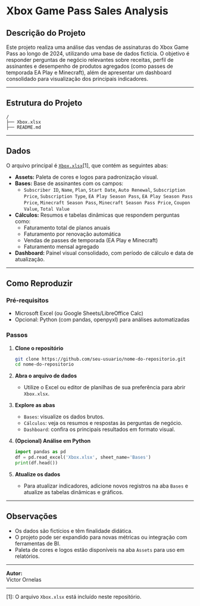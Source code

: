# Xbox Game Pass Sales Analysis

## Descrição do Projeto

Este projeto realiza uma análise das vendas de assinaturas do Xbox Game Pass ao longo de 2024, utilizando uma base de dados fictícia. O objetivo é responder perguntas de negócio relevantes sobre receitas, perfil de assinantes e desempenho de produtos agregados (como passes de temporada EA Play e Minecraft), além de apresentar um dashboard consolidado para visualização dos principais indicadores.

---

## Estrutura do Projeto

```
/
├── Xbox.xlsx
├── README.md
```

---

## Dados

O arquivo principal é [`Xbox.xlsx`](Xbox.xlsx)[1], que contém as seguintes abas:

- **Assets:** Paleta de cores e logos para padronização visual.
- **Bases:** Base de assinantes com os campos:
  - `Subscriber ID`, `Name`, `Plan`, `Start Date`, `Auto Renewal`, `Subscription Price`, `Subscription Type`, `EA Play Season Pass`, `EA Play Season Pass Price`, `Minecraft Season Pass`, `Minecraft Season Pass Price`, `Coupon Value`, `Total Value`
- **Cálculos:** Resumos e tabelas dinâmicas que respondem perguntas como:
  - Faturamento total de planos anuais
  - Faturamento por renovação automática
  - Vendas de passes de temporada (EA Play e Minecraft)
  - Faturamento mensal agregado
- **Dashboard:** Painel visual consolidado, com período de cálculo e data de atualização.

---

## Como Reproduzir

### Pré-requisitos

- Microsoft Excel (ou Google Sheets/LibreOffice Calc)
- Opcional: Python (com pandas, openpyxl) para análises automatizadas

### Passos

1. **Clone o repositório**
   ```bash
   git clone https://github.com/seu-usuario/nome-do-repositorio.git
   cd nome-do-repositorio
   ```

2. **Abra o arquivo de dados**
   - Utilize o Excel ou editor de planilhas de sua preferência para abrir `Xbox.xlsx`.

3. **Explore as abas**
   - `Bases`: visualize os dados brutos.
   - `Cálculos`: veja os resumos e respostas às perguntas de negócio.
   - `Dashboard`: confira os principais resultados em formato visual.

4. **(Opcional) Análise em Python**
   ```python
   import pandas as pd
   df = pd.read_excel('Xbox.xlsx', sheet_name='Bases')
   print(df.head())
   ```

5. **Atualize os dados**
   - Para atualizar indicadores, adicione novos registros na aba `Bases` e atualize as tabelas dinâmicas e gráficos.

---

## Observações

- Os dados são fictícios e têm finalidade didática.
- O projeto pode ser expandido para novas métricas ou integração com ferramentas de BI.
- Paleta de cores e logos estão disponíveis na aba `Assets` para uso em relatórios.

---

**Autor:**  
Victor Ornelas

---

[1]: O arquivo `Xbox.xlsx` está incluído neste repositório.
